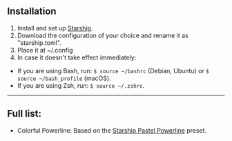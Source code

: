 ## Installation

1. Install and set up [Starship](https://starship.rs).
2. Download the configuration of your choice and rename it as "starship.toml".
3. Place it at ~/.config
4. In case it doesn't take effect immediately:
  - If you are using Bash, run: `$ source ~/bashrc` (Debian, Ubuntu) or `$ source ~/bash_profile` (macOS).
  - If you are using Zsh, run: `$ source ~/.zshrc`.


---

## Full list:

- Colorful Powerline: Based on the [Starship Pastel Powerline](https://starship.rs/presets/toml/pastel-powerline.toml) preset.
